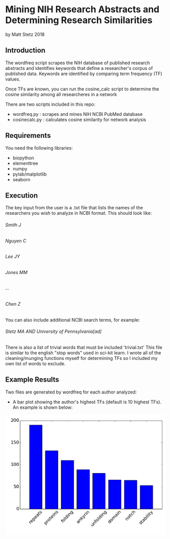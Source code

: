 # Mining NIH Research Abstracts and Determining Research Similarities
by Matt Stetz 2018

## Introduction
The wordfreq script scrapes the NIH database of published research abstracts and identifies keywords that define a researcher's corpus of published data. Keywords are identified by comparing term frequency (TF) values.

Once TFs are known, you can run the cosine_calc script to determine the cosine similarity among all researcheres in a network

There are two scripts included in this repo:
* wordfreq.py : scrapes and mines NIH NCBI PubMed database
* cosinecalc.py : calculates cosine similarity for network analysis

## Requirements
You need the following libraries:
* biopython
* elementtree
* numpy
* pylab/matplotlib
* seaborn

## Execution
The key input from the user is a .txt file that lists the names of the researchers you wish to analyze in NCBI format. This should look like:

###### Smith J
###### Nguyen C
###### Lee JY
###### Jones MM
###### ...
###### Chen Z

You can also include additional NCBI search terms, for example:

###### Stetz MA AND University of Pennsylvania[ad]

There is also a list of trivial words that must be included 'trivial.txt' This file is similar to the english "stop words" used in sci-kit learn. I wrote all of the cleaning/munging functions myself for determining TFs so I included my own list of words to exclude.

## Example Results
Two files are generated by wordfreq for each author analyzed:

* A bar plot showing the author's highest TFs (default is 10 highest TFs). An example is shown below:

![](./BARRICK_D.png)

